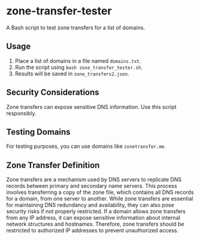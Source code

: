 # zone-transfer-tester
A Bash script to test zone transfers for a list of domains.

## Usage
1. Place a list of domains in a file named `domains.txt`.
2. Run the script using `bash zone_transfer_tester.sh`.
3. Results will be saved in `zone_transfers2.json`.

## Security Considerations
Zone transfers can expose sensitive DNS information. Use this script responsibly.

## Testing Domains
For testing purposes, you can use domains like `zonetransfer.me`.

## Zone Transfer Definition
Zone transfers are a mechanism used by DNS servers to replicate DNS records between primary and secondary name servers. This process involves transferring a copy of the zone file, which contains all DNS records for a domain, from one server to another. While zone transfers are essential for maintaining DNS redundancy and availability, they can also pose security risks if not properly restricted. If a domain allows zone transfers from any IP address, it can expose sensitive information about internal network structures and hostnames. Therefore, zone transfers should be restricted to authorized IP addresses to prevent unauthorized access.
